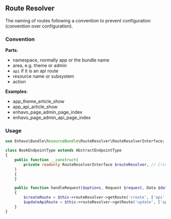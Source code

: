 ## Route Resolver

The naming of routes following a convention to prevent configuration (convention over configuration).

### Convention

**Parts**:
- namespace, normally app or the bundle name
- area, e.g. theme or admin
- `api` if it is an api route
- resource name or subsystem
- action

**Examples**:

* app_theme_article_show
* app_api_article_show
* enhavo_page_admin_page_index
* enhavo_page_admin_api_page_index

### Usage

```php
use Enhavo\Bundle\ResourceBundle\RouteResolver\RouteResolverInterface;

class BookEndpointType extends AbstractEndpointType
{
    public function __construct(
        private readonly RouteResolverInterface $routeResolver, // [!code focus]
    )
    {
    }

    public function handleRequest($options, Request $request, Data $data, Context $context): void
    {
        $createRoute = $this->routeResolver->getRoute('create', ['api' => false]); // [!code focus]
        $updateApiRoute = $this->routeResolver->getRoute('update', ['api' => true]); // [!code focus]
    }
}
```
